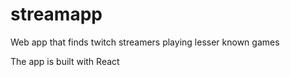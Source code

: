 # streamapp
Web app that finds twitch streamers playing lesser known games

The app is built with React
